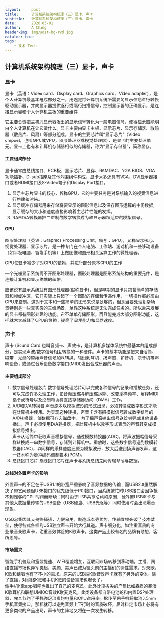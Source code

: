 ```yaml
---
layout:     post
title:      计算机系统架构梳理（三）显卡，声卡
subtitle:   计算机系统架构梳理（三）显卡，声卡
date:       2020-03-01
author:     A Chang
header-img: img/post-bg-rwd.jpg
catalog: true
tags:
    - 技术-Tech
---
```


## 计算机系统架构梳理（三）显卡，声卡

### 显卡

显卡（英语：Video card、Display card、Graphics card、Video adapter），是个人计算机最基本组成部分之一，用途是将计算机系统所需要的显示信息进行转换驱动显示器，并向显示器提供逐行或隔行扫描信号，控制显示器的正确显示，是连接显示器和个人计算机主板的重要组件

它主要负责把主机向显示器发出的显示信号转化为一般电器信号，使得显示器能明白个人计算机在让它做什么。显卡主要由显卡主板、显示芯片、显示存储器、散热器（散热片、风扇）等部分组成。显卡的主要芯片叫“显示芯片”（Video chipset，也叫GPU或VPU，图形处理器或视觉处理器），是显卡的主要处理单元。显卡上也有和计算机存储器相似的存储器，称为“显示存储器”，简称显存。

#### 主要组成部分

显卡通常由总线接口、PCB板、显示芯片、显存、RAMDAC、VGA BIOS、VGA功能插针、D-sub插座及其他外围组件构成，显卡大多还具有VGA、DVI显示器接口或者HDMI接口及S-Video端子和Display Port接口。  
1. 显示主芯片显卡的核心，俗称GPU，它的主要任务是对系统输入的视频信息进行构建和渲染。  
2. 显示缓冲存储器用来存储将要显示的图形信息以及保存图形运算的中间数据;显示缓存的大小和速度直接影响着主芯片性能的发挥。  
3. RAMD/A转换器把二进制的数字转换成为和显示器相适应的模拟信号。 

#### GPU

图形处理器（英语：Graphics Processing Unit，缩写：GPU），又称显示核心、视觉处理器、显示芯片，是一种专门在个人电脑、工作站、游戏机和一些移动设备（如平板电脑、智能手机等）上做图像和图形相关运算工作的微处理器。 

GPU使显卡减少了对CPU的依赖，并进行部分原本CPU的工作

一个光栅显示系统离不开图形处理器，图形处理器是图形系统结构的重要元件，是连接计算机和显示终端的纽带。

应该说有显示系统就有图形处理器(俗称显卡)，但是早期的显卡只包含简单的存储器和帧缓冲区，它们实际上只起了一个图形的存储和传递作用，一切操作都必须由CPU来控制。这对于文本和一些简单的图形来说是足够的，但是当要处理复杂场景特别是一些真实感的三维场景，单靠这种系统是无法完成任务的。所以后来发展的显卡都有图形处理的功能。它不单单存储图形，而且能完成大部分图形功能，这样就大大减轻了CPU的负担，提高了显示能力和显示速度。 

### 声卡

声卡 (Sound Card)也叫音频卡、声效卡，是计算机多媒体系统中最基本的组成部分，是实现声波/数字信号相互转换的一种硬件。声卡的基本功能是把来自话筒、磁带、光盘的原始声音信号加以转换，输出到耳机、扬声器、扩音机、录音机等声响设备，或通过音乐设备数字接口(MIDI)发出合成乐器的声音。

#### 主要组成部分
1. 数字信号处理芯片
数字信号处理芯片可以完成各种信号的记录和播放任务，还可以完成许多处理工作，如音频压缩与解压缩运算、改变采样频率、解释MIDI指令或符号以及控制和协调直接存储器访问（DMA）工作。
2. A/D和D/A转换器
声音原本以模拟波形的形式出现，必须转换成数字形式才能在计算机中使用。为实现这种转换，声音卡含有把模拟信号转成数字信号的A/D转换器，使数据可存入磁盘中。
为了把声音输出信号送给喇叭或其他设备播出，声卡必须使用D/A转换器，把计算机中以数字形式表示的声音转变成模拟信号播出。  
声卡从话筒中获取声音模拟信号，通过模数转换器(ADC)，将声波振幅信号采样转换成一串数字信号，存储到计算机中。重放时，这些数字信号送到数模转换器(DAC)，以同样的采样速度还原为模拟波形，放大后送到扬声器发声，这一技术称为脉冲编码调制技术(PCM)。
3. 总线接口芯片
总线接口芯片在声卡与系统总线之间传输命令与数据。

#### 总线对外置声卡的影响
外置声卡的不足在于USB1.1的带宽严重影响了音频数据的传输；而USB2.0虽然解决了带宽问题但USB接口的优先级低于PCI接口，当系统繁忙时USB接口会因争抢不到足够的CPU时间而断续；同时由于USB共享总线的原因，当外置USB声卡与其他大数据量传输的USB设备（USB硬盘、USB光驱等）同时使用时会出现爆音现象。

USB总线因其支持热插拔，方便易用，制造成本等优势，传输音频突破了技术壁垒，使得各式各样的USB独立声卡开始大行其道。声卡细分化，如注重音质的专业录音录歌声卡，注重音效体验的K歌声卡。这类产品比较有名的品牌有联想，客所思等。

#### 市场需求
智能手机普及和宽带提速、WIFI覆盖增加，互联网市场转移到移动端。主播、网络直播市场也异军突起，美颜、美声已成为镜头前的主播们的刚性需求，对录歌，K歌和翻唱也有了不小的需求。原来的USB端K歌音效声卡就有了另外的变体。除了直播，对网络K歌和手机K歌的设备需求也增长了。   
像手机K歌app唱吧也推出了自己的麦克风。此外比较拔尖的产品比如森然的暴漫K歌耳机和联想UM10C音效K歌麦克风，此类设备都自带电池的和内置DSP处理器，完全节约了手机弥足珍贵的电量和CPU占用率。据传苹果手机将取消3.5mm手机音频接口，那样就可以避免音频上下行时的音质破坏，届时料定市场上必将有更多类似的产品出现，声卡的主阵地又将在一次发生转移。